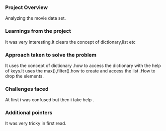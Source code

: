 ### Project Overview

 Analyzing the movie data set.


### Learnings from the project

 It was very interesting.It clears the concept of dictionary,list etc


### Approach taken to solve the problem

 It uses the concept of dictionary .how to access the dictionary with the help of keys.It uses the max(),filter().how to create and access the list .How to drop the elements.


### Challenges faced

 At first i was confused but then i take help .


### Additional pointers

 It was very tricky in first read.


